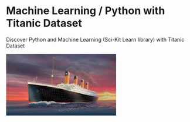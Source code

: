 # Machine Learning / Python with Titanic Dataset

Discover Python and Machine Learning (Sci-Kit Learn library) with Titanic Dataset

![Titanic Dataset](https://github.com/Laetitia-Deken/Machine_Learning_Titanic_Dataset/blob/93b0774beea440603a7fb16b2d723e28f7620b17/titanic%20picture.jpg "Titanic Dataset")
